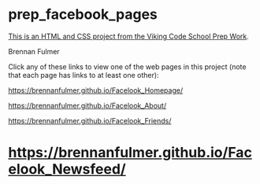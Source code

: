 prep_facebook_pages
===================

[This is an HTML and CSS project from the Viking Code School Prep Work](http://www.vikingcodeschool.com/web-markup-and-coding/let-s-build-facebook).

Brennan Fulmer

Click any of these links to view one of the web pages in this project (note that each page has links to at least one other):

https://brennanfulmer.github.io/Facelook_Homepage/

https://brennanfulmer.github.io/Facelook_About/

https://brennanfulmer.github.io/Facelook_Friends/

https://brennanfulmer.github.io/Facelook_Newsfeed/
=======

